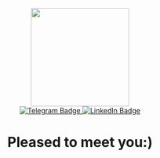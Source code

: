 <div id="header" align="center">
  <img src="https://media.giphy.com/media/sYCyH0zIDbh4iT7Vyb/giphy.gif" width="200"/>
</div>
<div id="badges" align="center">
  <a href="https://t.me/abcdedabcer">
    <img src="https://img.shields.io/badge/Telegram-blue?style=for-the-badge&logo=telegram&color=white" alt="Telegram Badge"/>
  </a>
  <a href="https://www.linkedin.com/in/ivan-malyutin-0b1a26262/">
    <img src="https://img.shields.io/badge/LinkedIn-blue?style=for-the-badge&logo=linkedin&logoColor=white" alt="LinkedIn Badge"/>
  </a>
</div>
<div id="badges" align="center">
<img src="https://komarev.com/ghpvc/?username=privet1mir&style=flat-square&color=blue" alt=""/>
<h1>
  Pleased to meet you:)
</h1>
